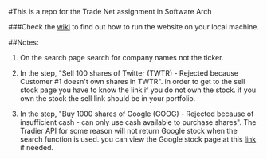 #This is a repo for the Trade Net assignment in Software Arch

###Check the [wiki](https://github.com/kelahm/SWArchitecture_Milestone2/wiki) to find out how to run the website on your local machine.

##Notes:
1. On the search page search for company names not the ticker.

2. In the step, "Sell 100 shares of Twitter (TWTR) - Rejected because Customer #1 doesn't own shares in TWTR".
in order to get to the sell stock page you have to know the link if you do not own the stock. if you own the stock the sell link should be in your portfolio.

3. In the step, "Buy 1000 shares of Google (GOOG) - Rejected because of insufficient cash - can only use cash available to purchase shares".
The Tradier API for some reason will not return Google stock when the search function is used. you can view the Google stock page at this [link](http://localhost:8000/TradeNet/details/GOOG) if needed.
